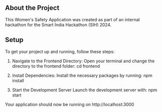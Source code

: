 ## About the Project
This Women's Safety Application was created as part of an internal hackathon for the Smart India Hackathon (SIH) 2024.

## Setup
To get your project up and running, follow these steps:

1. Navigate to the Frontend Directory:
   Open your terminal and change the directory to the frontend folder: cd frontend

2. Install Dependencies:
   Install the necessary packages by running: npm install

3. Start the Development Server
   Launch the development server with: npm start

Your application should now be running on http://localhost:3000
